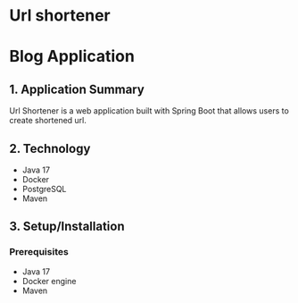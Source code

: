# Url shortener

# Blog Application

## 1. Application Summary

Url Shortener is a web application built with Spring Boot that allows users to create shortened url.

## 2. Technology

- Java 17
- Docker
- PostgreSQL
- Maven


## 3. Setup/Installation

### Prerequisites

- Java 17
- Docker engine
- Maven
